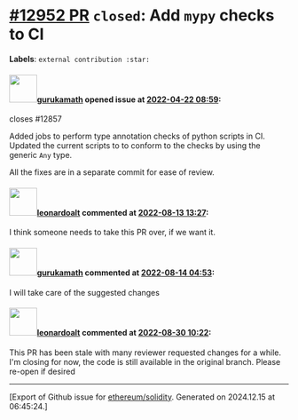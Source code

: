 # [\#12952 PR](https://github.com/ethereum/solidity/pull/12952) `closed`: Add `mypy` checks to CI
**Labels**: `external contribution :star:`


#### <img src="https://avatars.githubusercontent.com/u/48196632?u=babc51306e1c9085edab560b2b30a62332b52ab2&v=4" width="50">[gurukamath](https://github.com/gurukamath) opened issue at [2022-04-22 08:59](https://github.com/ethereum/solidity/pull/12952):

closes #12857 

Added jobs to perform type annotation checks of python scripts in CI. Updated the current scripts to to conform to the checks by using the generic `Any` type.

All the fixes are in a separate commit for ease of review.

#### <img src="https://avatars.githubusercontent.com/u/504195?u=ce2facd14af9fd474ebff49f0d44891f56f7500f&v=4" width="50">[leonardoalt](https://github.com/leonardoalt) commented at [2022-08-13 13:27](https://github.com/ethereum/solidity/pull/12952#issuecomment-1214159870):

I think someone needs to take this PR over, if we want it.

#### <img src="https://avatars.githubusercontent.com/u/48196632?u=babc51306e1c9085edab560b2b30a62332b52ab2&v=4" width="50">[gurukamath](https://github.com/gurukamath) commented at [2022-08-14 04:53](https://github.com/ethereum/solidity/pull/12952#issuecomment-1214285200):

I will take care of the suggested changes

#### <img src="https://avatars.githubusercontent.com/u/504195?u=ce2facd14af9fd474ebff49f0d44891f56f7500f&v=4" width="50">[leonardoalt](https://github.com/leonardoalt) commented at [2022-08-30 10:22](https://github.com/ethereum/solidity/pull/12952#issuecomment-1231469229):

This PR has been stale with many reviewer requested changes for a while. I'm closing for now, the code is still available in the original branch. Please re-open if desired


-------------------------------------------------------------------------------



[Export of Github issue for [ethereum/solidity](https://github.com/ethereum/solidity). Generated on 2024.12.15 at 06:45:24.]
